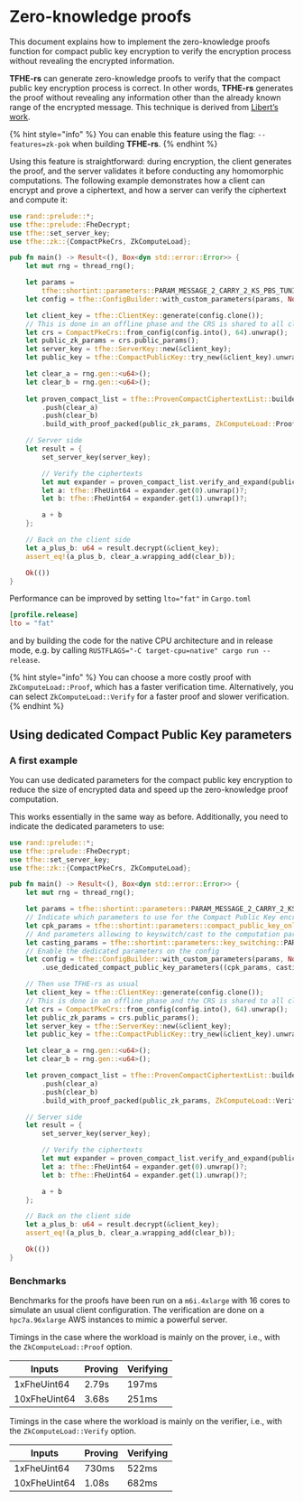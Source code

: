 # Zero-knowledge proofs

This document explains how to implement the zero-knowledge proofs function for compact public key encryption to verify the encryption process without revealing the encrypted information.

**TFHE-rs** can generate zero-knowledge proofs to verify that the compact public key encryption process is correct. In other words, **TFHE-rs** generates the proof without revealing any information other than the already known range of the encrypted message. This technique is derived from [Libert’s work](https://eprint.iacr.org/2023/800).

{% hint style="info" %}
You can enable this feature using the flag: `--features=zk-pok` when building **TFHE-rs**.
{% endhint %}

Using this feature is straightforward: during encryption, the client generates the proof, and the server validates it before conducting any homomorphic computations. The following example demonstrates how a client can encrypt and prove a ciphertext, and how a server can verify the ciphertext and compute it:

```rust
use rand::prelude::*;
use tfhe::prelude::FheDecrypt;
use tfhe::set_server_key;
use tfhe::zk::{CompactPkeCrs, ZkComputeLoad};

pub fn main() -> Result<(), Box<dyn std::error::Error>> {
    let mut rng = thread_rng();

    let params =
        tfhe::shortint::parameters::PARAM_MESSAGE_2_CARRY_2_KS_PBS_TUNIFORM_2M64;
    let config = tfhe::ConfigBuilder::with_custom_parameters(params, None);

    let client_key = tfhe::ClientKey::generate(config.clone());
    // This is done in an offline phase and the CRS is shared to all clients and the server
    let crs = CompactPkeCrs::from_config(config.into(), 64).unwrap();
    let public_zk_params = crs.public_params();
    let server_key = tfhe::ServerKey::new(&client_key);
    let public_key = tfhe::CompactPublicKey::try_new(&client_key).unwrap();

    let clear_a = rng.gen::<u64>();
    let clear_b = rng.gen::<u64>();
    
    let proven_compact_list = tfhe::ProvenCompactCiphertextList::builder(&public_key)
        .push(clear_a)
        .push(clear_b)
        .build_with_proof_packed(public_zk_params, ZkComputeLoad::Proof)?;

    // Server side
    let result = {
        set_server_key(server_key);

        // Verify the ciphertexts
        let mut expander = proven_compact_list.verify_and_expand(public_zk_params, &public_key)?;
        let a: tfhe::FheUint64 = expander.get(0).unwrap()?;
        let b: tfhe::FheUint64 = expander.get(1).unwrap()?;

        a + b
    };

    // Back on the client side
    let a_plus_b: u64 = result.decrypt(&client_key);
    assert_eq!(a_plus_b, clear_a.wrapping_add(clear_b));

    Ok(())
}
```

Performance can be improved by setting `lto="fat"` in `Cargo.toml`
```toml
[profile.release]
lto = "fat"
```
and by building the code for the native CPU architecture and in release mode, e.g. by calling `RUSTFLAGS="-C target-cpu=native" cargo run --release`.

{% hint style="info" %}
You can choose a more costly proof with `ZkComputeLoad::Proof`, which has a faster verification time.  Alternatively, you can select `ZkComputeLoad::Verify` for a faster proof and slower verification.
{% endhint %}

## Using dedicated Compact Public Key parameters

### A first example
You can use dedicated parameters for the compact public key encryption to reduce the size of encrypted data and speed up the zero-knowledge proof computation.

This works essentially in the same way as before. Additionally, you need to indicate the dedicated parameters to use:

```rust
use rand::prelude::*;
use tfhe::prelude::FheDecrypt;
use tfhe::set_server_key;
use tfhe::zk::{CompactPkeCrs, ZkComputeLoad};

pub fn main() -> Result<(), Box<dyn std::error::Error>> {
    let mut rng = thread_rng();

    let params = tfhe::shortint::parameters::PARAM_MESSAGE_2_CARRY_2_KS_PBS_TUNIFORM_2M64;
    // Indicate which parameters to use for the Compact Public Key encryption
    let cpk_params = tfhe::shortint::parameters::compact_public_key_only::PARAM_PKE_MESSAGE_2_CARRY_2_KS_PBS_TUNIFORM_2M64;
    // And parameters allowing to keyswitch/cast to the computation parameters.
    let casting_params = tfhe::shortint::parameters::key_switching::PARAM_KEYSWITCH_MESSAGE_2_CARRY_2_KS_PBS_TUNIFORM_2M64;
    // Enable the dedicated parameters on the config
    let config = tfhe::ConfigBuilder::with_custom_parameters(params, None)
        .use_dedicated_compact_public_key_parameters((cpk_params, casting_params));

    // Then use TFHE-rs as usual
    let client_key = tfhe::ClientKey::generate(config.clone());
    // This is done in an offline phase and the CRS is shared to all clients and the server
    let crs = CompactPkeCrs::from_config(config.into(), 64).unwrap();
    let public_zk_params = crs.public_params();
    let server_key = tfhe::ServerKey::new(&client_key);
    let public_key = tfhe::CompactPublicKey::try_new(&client_key).unwrap();

    let clear_a = rng.gen::<u64>();
    let clear_b = rng.gen::<u64>();

    let proven_compact_list = tfhe::ProvenCompactCiphertextList::builder(&public_key)
        .push(clear_a)
        .push(clear_b)
        .build_with_proof_packed(public_zk_params, ZkComputeLoad::Verify)?;

    // Server side
    let result = {
        set_server_key(server_key);

        // Verify the ciphertexts
        let mut expander = proven_compact_list.verify_and_expand(public_zk_params, &public_key)?;
        let a: tfhe::FheUint64 = expander.get(0).unwrap()?;
        let b: tfhe::FheUint64 = expander.get(1).unwrap()?;

        a + b
    };

    // Back on the client side
    let a_plus_b: u64 = result.decrypt(&client_key);
    assert_eq!(a_plus_b, clear_a.wrapping_add(clear_b));

    Ok(())
}
```

### Benchmarks
Benchmarks for the proofs have been run on a `m6i.4xlarge` with 16 cores to simulate an usual client configuration.  The verification are done on a `hpc7a.96xlarge` AWS instances to mimic a powerful server. 

Timings in the case where the workload is mainly on the prover, i.e., with the  `ZkComputeLoad::Proof` option.

| Inputs       | Proving | Verifying |
|--------------|---------|-----------|
| 1xFheUint64  | 2.79s   | 197ms     |
| 10xFheUint64 | 3.68s   | 251ms     |
 

Timings in the case where the workload is mainly on the verifier, i.e., with the  `ZkComputeLoad::Verify` option.

| Inputs       | Proving | Verifying |
|--------------|---------|-----------|
| 1xFheUint64  | 730ms   | 522ms     |
| 10xFheUint64 | 1.08s   | 682ms     |

